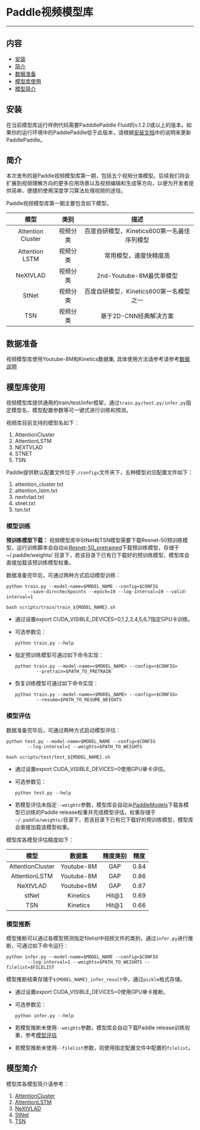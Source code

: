 # Paddle视频模型库

---
## 内容

- [安装](#安装)
- [简介](#简介)
- [数据准备](#数据准备)
- [模型库使用](#模型库使用)
- [模型简介](#模型简介)

## 安装

在当前模型库运行样例代码需要PadddlePaddle Fluid的v.1.2.0或以上的版本。如果你的运行环境中的PaddlePaddle低于此版本，请根据[安装文档](http://www.paddlepaddle.org/documentation/docs/zh/1.2/beginners_guide/install/index_cn.html)中的说明来更新PaddlePaddle。

## 简介
本次发布的是Paddle视频模型库第一期，包括五个视频分类模型。后续我们将会扩展到视频理解方向的更多应用场景以及视频编辑和生成等方向，以便为开发者提供简单、便捷的使用深度学习算法处理视频的途径。

Paddle视频模型库第一期主要包含如下模型。

| 模型 | 类别  | 描述 |
| :---------------: | :--------: | :------------:    |
| Attention Cluster | 视频分类| 百度自研模型，Kinetics600第一名最佳序列模型 |
| Attention LSTM | 视频分类| 常用模型，速度快精度高 |
| NeXtVLAD| 视频分类| 2nd-Youtube-8M最优单模型 |
| StNet| 视频分类| 百度自研模型，Kinetics600第一名模型之一 |
| TSN | 视频分类| 基于2D-CNN经典解决方案 |


## 数据准备

视频模型库使用Youtube-8M和Kinetics数据集, 具体使用方法请参考请参考[数据说明](./dataset/README.md)

## 模型库使用

视频模型库提供通用的train/test/infer框架，通过`train.py/test.py/infer.py`指定模型名、模型配置参数等可一键式进行训练和预测。

视频库目前支持的模型名如下：

1. AttentionCluster
2. AttentionLSTM
3. NEXTVLAD
4. STNET
5. TSN

Paddle提供默认配置文件位于`./configs`文件夹下，五种模型对应配置文件如下：

1. attention\_cluster.txt
2. attention\_lstm.txt
3. nextvlad.txt
4. stnet.txt
5. tsn.txt

### 模型训练

**预训练模型下载：** 视频模型库中StNet和TSN模型需要下载Resnet-50预训练模型，运行训练脚本会自动从[Resnet-50_pretrained](https://paddlemodels.bj.bcebos.com/video_classification/ResNet50_pretrained.tar.gz)下载预训练模型，存储于 ~/.paddle/weights/ 目录下，若该目录下已有已下载好的预训练模型，模型库会直接加载该预训练模型权重。

数据准备完毕后，可通过两种方式启动模型训练：

    python train.py --model-name=$MODEL_NAME --config=$CONFIG
            --save-dir=checkpoints --epoch=10 --log-interval=10 --valid-interval=1

    bash scripts/train/train_${MODEL_NAME}.sh

- 通过设置export CUDA\_VISIBLE\_DEVICES=0,1,2,3,4,5,6,7指定GPU卡训练。
- 可选参数见：
  
    ```
    python train.py --help
    ```

- 指定预训练模型可通过如下命令实现：

    ```
    python train.py --model-name=<$MODEL_NAME> --config=<$CONFIG>
            --pretrain=$PATH_TO_PRETRAIN
    ```

- 恢复训练模型可通过如下命令实现：

    ```
    python train.py --model-name=<$MODEL_NAME> --config=<$CONFIG>
            --resume=$PATH_TO_RESUME_WEIGHTS
    ```

### 模型评估

数据准备完毕后，可通过两种方式启动模型评估：

    python test.py --model-name=$MODEL_NAME --config=$CONFIG
            --log-interval=1 --weights=$PATH_TO_WEIGHTS

    bash scripts/test/test_${MODEL_NAME}.sh
  
- 通过设置export CUDA\_VISIBLE\_DEVICES=0使用GPU单卡评估。
- 可选参数见：
  
    ```
    python test.py --help
    ```

- 若模型评估未指定`--weights`参数，模型库会自动从[PaddleModels](https://paddlemodels.bj.bcebos.com)下载各模型已训练的Paddle release权重并完成模型评估，权重存储于`~/.paddle/weights/`目录下，若该目录下已有已下载好的预训练模型，模型库会直接加载该模型权重。

模型库各模型评估精度如下：


| 模型 | 数据集 | 精度类别  | 精度 |
| :---------------: | :-----------: | :-------: | :------: |
| AttentionCluster | Youtube-8M | GAP | 0.84 |
| AttentionLSTM | Youtube-8M | GAP | 0.86 |
| NeXtVLAD | Youtube=8M | GAP | 0.87 |
| stNet | Kinetics | Hit@1 | 0.69 |
| TSN | Kinetics | Hit@1 | 0.66 |

### 模型推断

模型推断可以通过各模型预测指定filelist中视频文件的类别，通过`infer.py`进行推断，可通过如下命令运行：

    python infer.py --model-name=$MODEL_NAME --config=$CONFIG
            --log-interval=1 --weights=$PATH_TO_WEIGHTS --filelist=$FILELIST

模型推断结果存储于`${MODEL_NAME}_infer_result`中，通过`pickle`格式存储。

- 通过设置export CUDA\_VISIBLE\_DEVICES=0使用GPU单卡推断。
- 可选参数见：
  
    ```
    python infer.py --help
    ```

- 若模型推断未使用`--weights`参数，模型库会自动下载Paddle release训练权重，参考[模型评估](#模型评估)

- 若模型推断未使用`--filelist`参数，则使用指定配置文件中配置的`filelist`。


## 模型简介

模型库各模型简介请参考：

1. [AttentionCluster](./models/attention_cluster/README.md)
2. [AttentionLSTM](./models/attention_lstm/README.md)
3. [NeXtVLAD](./models/nextvlad/README.md)
4. [StNet](./models/stnet/README.md)
5. [TSN](./models/tsn/README.md)

